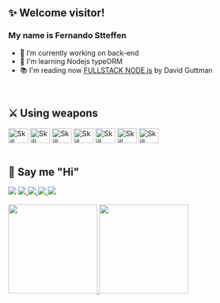 ## ✨ Welcome visitor! 
### My name is Fernando Stteffen

- 🔭 I’m currently working on back-end
- 🌱 I'm learning Nodejs typeORM
- 📚 I'm reading now [FULLSTACK NODE.js](https://www.amazon.com.br/Fullstack-Node-js-Complete-Building-Production-ebook/dp/B086G7F1GX) by David Guttman
<br />

## ⚔ Using weapons 
<div style="display: inline_block;">
 <img align="center" height="30" width="40" alt="Skill html"src="https://cdn.jsdelivr.net/gh/devicons/devicon/icons/html5/html5-original.svg" />
 <img align="center" height="30" width="40" alt="Skill css"src="https://cdn.jsdelivr.net/gh/devicons/devicon/icons/css3/css3-original.svg" />
 <img align="center" height="30" width="40" alt="Skill nodejs"src="https://cdn.jsdelivr.net/gh/devicons/devicon/icons/nodejs/nodejs-original.svg" />
 <img align="center" height="30" width="40" alt="Skill python" src="https://cdn.jsdelivr.net/gh/devicons/devicon/icons/python/python-original.svg" />
 <img align="center" height="30" width="40" alt="Skill php" src="https://cdn.jsdelivr.net/gh/devicons/devicon/icons/php/php-plain.svg" />
 <img align="center" height="30" width="40" alt="Skill react" src="https://cdn.jsdelivr.net/gh/devicons/devicon/icons/react/react-original.svg" />
 <img align="center" height="30" width="40" alt="Skill debian based os's" src="https://cdn.jsdelivr.net/gh/devicons/devicon/icons/debian/debian-original.svg" />
</div>
<br />

## 🤝 Say me "Hi"
 <div>
  <a href="mailto:fernando.stteffen@gmail.com" target="_blank" alt="Fernando email link"> <img src="https://img.shields.io/badge/Gmail-D14836?style=for-the-badge&logo=gmail&logoColor=white" /></a>
  <a href="https://www.instagram.com/fernandostteffen/" target="_blank"  alt="Fernando Instagram link"><img src=https://img.shields.io/badge/Instagram-E4405F?style=for-the-badge&logo=instagram&logoColor=white  />
  <a href="https://www.linkedin.com/in/fernando-stteffen-9b9460210/" target="_blank"  alt="Fernando Linkedin link"><img src=https://img.shields.io/badge/LinkedIn-0077B5?style=for-the-badge&logo=linkedin&logoColor=white  />
  <a href="https://www.facebook.com/fernando.stteffen" target="_blank"  alt="Fernando Facebook link"><img src=https://img.shields.io/badge/Facebook-1877F2?style=for-the-badge&logo=facebook&logoColor=white  />
  <a href="https://twitter.com/FStteffen" target="_blank" alt="Fernando Twitter link"><img src=https://img.shields.io/badge/Twitter-1DA1F2?style=for-the-badge&logo=twitter&logoColor=white  />

  
</div>
<br /> 
<div>
 <a href="https://github.com/fernando-stteffen/fernando-stteffen">
  <img height="180em" src="https://github-readme-stats.vercel.app/api/top-langs/?username=fernando-stteffen&theme=algolia&layout=compact&count_private=true" />
  <img height="180em" src="https://github-readme-stats.vercel.app/api?username=fernando-stteffen&theme=algolia&count_private=true&show_icons=true" />
 </a>
</div>


